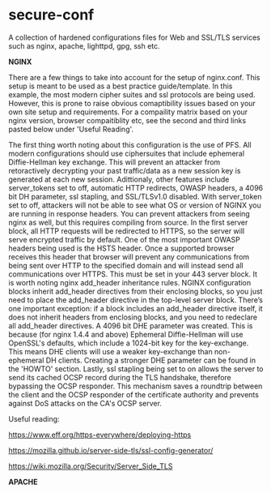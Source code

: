 # secure-conf
A collection of hardened configurations files for Web and SSL/TLS services such as nginx, apache, lighttpd, gpg, ssh etc.

**NGINX**

There are a few things to take into account for the setup of nginx.conf. This setup is meant to be used as a best practice guide/template. In this example, the most modern cipher suites and ssl protocols are being used. However, this is prone to raise obvious comaptibility issues based on your own site setup and requirements. For a compaility matrix based on your nginx version, browser compaitiblity etc, see the second and third links pasted below under 'Useful Reading'. 

The first thing worth noting about this configuration is the use of PFS. All modern configurations should use ciphersuites that include ephemeral Diffie-Hellman key exchange. This will prevent an attacker from retoractively decrypting your past traffic/data as a new session key is generated at each new session. Adittionaly, other features include server_tokens set to off, automatic HTTP redirects, OWASP headers, a 4096 bit DH parameter, ssl stapling, and SSL/TLSv1.0 disabled. With server_token set to off, attackers will not be able to see what OS or version of NGINX you are running in response headers. You can prevent attackers from seeing nginx as well, but this requires compiling from source. In the first server block, all HTTP requests will be redirected to HTTPS, so the server will serve encrypted traffic by default. One of the most important OWASP headers being used is the HSTS header. Once a supported browser receives this header that browser will prevent any communications from being sent over HTTP to the specified domain and will instead send all communications over HTTPS. This must be set in your 443 server block. It is worth noting nginx add_header inheritance rules. NGINX configuration blocks inherit add_header directives from their enclosing blocks, so you just need to place the add_header directive in the top-level server block. There’s one important exception: if a block includes an add_header directive itself, it does not inherit headers from enclosing blocks, and you need to redeclare all add_header directives. A 4096 bit DHE parameter was created. This is because (for nginx 1.4.4 and above) Ephemeral Diffie-Hellman will use OpenSSL's defaults, which include a 1024-bit key for the key-exchange. This means DHE clients will use a weaker key-exchange than non-ephemeral DH clients. Creating a stronger DHE parameter can be found in the 'HOWTO' section. Lastly, ssl stapling being set to on allows the server to send its cached OCSP record during the TLS handshake, therefore bypassing the OCSP responder. This mechanism saves a roundtrip between the client and the OCSP responder of the certificate authority and prevents against DoS attacks on the CA's OCSP server. 

Useful reading:

https://www.eff.org/https-everywhere/deploying-https

https://mozilla.github.io/server-side-tls/ssl-config-generator/

https://wiki.mozilla.org/Security/Server_Side_TLS

**APACHE**
